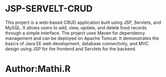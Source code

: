 # JSP-SERVELT-CRUD
This project is a web-based CRUD application built using JSP, Servlets, and MySQL. It allows users to add, view, update, and delete food records through a simple interface.
The project uses Maven for dependency management and can be deployed on Apache Tomcat. It demonstrates the basics of Java EE web development, database connectivity, and MVC design using JSP for the frontend and Servlets for the backend.
# Author:Mathi.R
